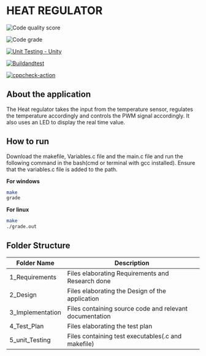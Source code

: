 # HEAT REGULATOR

![Code quality score](https://www.code-inspector.com/project/24981/score/svg)

![Code grade](https://www.code-inspector.com/project/24981/status/svg)

[![Unit Testing - Unity](https://github.com/BhavanSekar/MiniProject-LTTS/actions/workflows/UnitTesting.yml/badge.svg)](https://github.com/BhavanSekar/MiniProject-LTTS/actions/workflows/UnitTesting.yml)

[![Buildandtest](https://github.com/BhavanSekar/MiniProject-LTTS/actions/workflows/c-cpp.yml/badge.svg)](https://github.com/BhavanSekar/MiniProject-LTTS/actions/workflows/c-cpp.yml)

[![cppcheck-action](https://github.com/BhavanSekar/MiniProject-LTTS/actions/workflows/cppcheck-action.yml/badge.svg)](https://github.com/BhavanSekar/MiniProject-LTTS/actions/workflows/cppcheck-action.yml)

## About the application

The Heat regulator takes the input from the temperature sensor, regulates the temperature accordingly and controls the PWM signal accordingly. It also uses an LED to display the real time value.

## How to run

Download the makefile, Variables.c file and the main.c file and run the following command in the bash(cmd or terminal with gcc installed). Ensure that the variables.c file is added to the path.

**For windows**

```bash
make
grade
```
**For linux**

```bash
make
./grade.out
```

## Folder Structure

| Folder Name | Description |
--------------|--------------
| 1_Requirements | Files elaborating Requirements and Research done |
| 2_Design | Files elaborating the Design of the application |
| 3_Implementation | Files containing source code and relevant documentation |
| 4_Test_Plan | Files elaborating the test plan |
| 5_unit_Testing | Files containing test executables(.c and makefile) |
  
  


